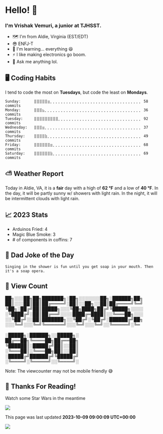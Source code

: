 # Hello! 👋

### I'm Vrishak Vemuri, a junior at TJHSST.

- 🗺️ I'm from Aldie, Virginia (EST/EDT)
- 😎 ENFJ-T
- 🌱 I'm learning... everything 😆
- ⚡ I like making electronics go boom.
- 💬 Ask me anything lol.

## 🖥️ Coding Habits

I tend to code the most on **Tuesdays**, but code the least on **Mondays**.
```
Sunday:		 ⣿⣿⣿⣿⣿⣶⡀⡀⡀⡀⡀⡀⡀⡀⡀⡀⡀⡀⡀⡀⡀⡀⡀⡀⡀⡀⡀⡀⡀⡀⡀⡀⡀⡀⡀⡀⡀⡀⡀⡀ 58 commits
Monday:		 ⣿⣿⣿⣦⡀⡀⡀⡀⡀⡀⡀⡀⡀⡀⡀⡀⡀⡀⡀⡀⡀⡀⡀⡀⡀⡀⡀⡀⡀⡀⡀⡀⡀⡀⡀⡀⡀⡀⡀⡀ 36 commits
Tuesday:	 ⣿⣿⣿⣿⣿⣿⣿⣿⣿⡀⡀⡀⡀⡀⡀⡀⡀⡀⡀⡀⡀⡀⡀⡀⡀⡀⡀⡀⡀⡀⡀⡀⡀⡀⡀⡀⡀⡀⡀⡀ 92 commits
Wednesday:	 ⣿⣿⣿⣶⡀⡀⡀⡀⡀⡀⡀⡀⡀⡀⡀⡀⡀⡀⡀⡀⡀⡀⡀⡀⡀⡀⡀⡀⡀⡀⡀⡀⡀⡀⡀⡀⡀⡀⡀⡀ 37 commits
Thursday:	 ⣿⣿⣿⣿⣷⡀⡀⡀⡀⡀⡀⡀⡀⡀⡀⡀⡀⡀⡀⡀⡀⡀⡀⡀⡀⡀⡀⡀⡀⡀⡀⡀⡀⡀⡀⡀⡀⡀⡀⡀ 49 commits
Friday:		 ⣿⣿⣿⣿⣿⣿⣶⡀⡀⡀⡀⡀⡀⡀⡀⡀⡀⡀⡀⡀⡀⡀⡀⡀⡀⡀⡀⡀⡀⡀⡀⡀⡀⡀⡀⡀⡀⡀⡀⡀ 68 commits
Saturday:	 ⣿⣿⣿⣿⣿⣿⣷⡀⡀⡀⡀⡀⡀⡀⡀⡀⡀⡀⡀⡀⡀⡀⡀⡀⡀⡀⡀⡀⡀⡀⡀⡀⡀⡀⡀⡀⡀⡀⡀⡀ 69 commits
```

## ⛅ Weather Report
Today in Aldie, VA, it is a **fair** day with a high of **62 °F** and a low of **40 °F**. In the day, it will be partly sunny w/ showers with light rain. In the night, it will be intermittent clouds with light rain.
## 📈 2023 Stats
- Arduinos Fried: 4
- Magic Blue Smoke: 3
- \# of components in coffins: 7
## 🤣 Dad Joke of the Day
``` Singing in the shower is fun until you get soap in your mouth. Then it's a soap opera. ```
## 👀 View Count

██╗░░░██╗██╗███████╗░██╗░░░░░░░██╗░██████╗██╗
<br/>██║░░░██║██║██╔════╝░██║░░██╗░░██║██╔════╝╚═╝
<br/>╚██╗░██╔╝██║█████╗░░░╚██╗████╗██╔╝╚█████╗░░░░
<br/>░╚████╔╝░██║██╔══╝░░░░████╔═████║░░╚═══██╗░░░
<br/>░░╚██╔╝░░██║███████╗░░╚██╔╝░╚██╔╝░██████╔╝██╗
<br/>░░░╚═╝░░░╚═╝╚══════╝░░░╚═╝░░░╚═╝░░╚═════╝░╚═
<br/>
<br/>░█████╗░██████╗░░█████╗░
<br/>██╔══██╗╚════██╗██╔══██╗
<br/>╚██████║░█████╔╝██║░░██║
<br/>░╚═══██║░╚═══██╗██║░░██║
<br/>░█████╔╝██████╔╝╚█████╔╝
<br/>░╚════╝░╚═════╝░░╚════╝░

 Note: The viewcounter may not be mobile friendly 😅
## 🙏 Thanks For Reading!
Watch some Star Wars in the meantime

![](https://github.com/vninja007/ReadmeUpdater/blob/main/star%20wars.gif)

 This page was last updated **2023-10-09 09:00:09 UTC+00:00**

![](https://komarev.com/ghpvc/?username=vninja007&style=for-the-badge&label=%20&color=FFFFFF)